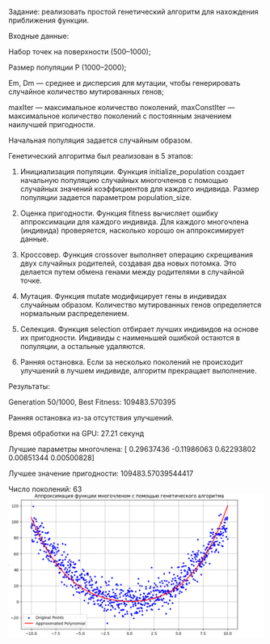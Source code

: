 Задание: реализовать простой генетический алгоритм для нахождения приближения функции.


Входные данные:


Набор точек на поверхности (500–1000); 

Размер популяции P (1000–2000);

Em, Dm — среднее и дисперсия для мутации, чтобы генерировать случайное количество мутированных генов; 

maxIter — максимальное количество поколений, maxConstIter — максимальное количество поколений с постоянным значением наилучшей пригодности.

Начальная популяция задается случайным образом.


Генетический алгоритма был реализован в 5 этапов:


1. Инициализация популяции.
   Функция initialize_population создает начальную популяцию случайных многочленов с помощью случайных значений коэффициентов для каждого индивида. Размер популяции задается параметром population_size.
   
2. Оценка пригодности.
   Функция fitness вычисляет ошибку аппроксимации для каждого индивида. Для каждого многочлена (индивида) проверяется, насколько хорошо он аппроксимирует данные.
   
3. Кроссовер.
   Функция crossover выполняет операцию скрещивания двух случайных родителей, создавая два новых потомка. Это делается путем обмена генами между родителями в случайной точке.
   
4. Мутация. 
   Функция mutate модифицирует гены в индивидах случайным образом. Количество мутированных генов определяется нормальным распределением.
   
5. Селекция.
    Функция selection отбирает лучших индивидов на основе их пригодности. Индивиды с наименьшей ошибкой остаются в популяции, а остальные удаляются.
   
6. Ранняя остановка.
    Если за несколько поколений не происходит улучшений в лучшем индивиде, алгоритм прекращает выполнение.

Результаты:

Generation 50/1000, Best Fitness: 109483.570395

Ранняя остановка из-за отсутствия улучшений.

Время обработки на GPU: 27.21 секунд

Лучшие параметры многочлена: [ 0.29637436 -0.11986063  0.62293802  0.00851344  0.00500828]

Лучшее значение пригодности: 109483.57039544417

Число поколений: 63
![](https://github.com/AlexeyBurlakow/SU-HPC-Fall-2024/blob/main/Genetic_algorithm/image/1.png)
